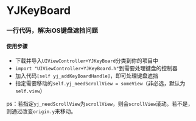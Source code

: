 # YJKeyBoard
### 一行代码，解决iOS键盘遮挡问题



#### 使用步骤

- 下载并导入`UIViewController+YJKeyBoard`分类到你的项目中
- `import "UIViewController+YJKeyBoard.h"`到需要处理键盘的控制器
- 加入代码`[self yj_addKeyBoardHandle]`，即可处理键盘遮挡
- 指定需要移动的`self.yj_needScrollView = someView`（非必选，默认为`self.view`）

ps：若指定`yj_needScrollView`为`scrollView`，则会`scrollView`滚动。若不是，则通过改变`origin.y`来移动。
